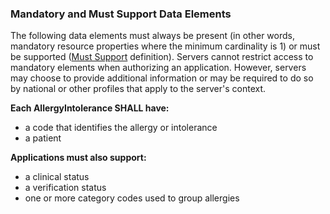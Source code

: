 
### Mandatory and Must Support Data Elements


<!-- Boilerplate -->
The following data elements must always be present (in other words, mandatory resource properties where the minimum cardinality is 1) or must be supported ([Must Support](conformance.html#must-support) definition). Servers cannot restrict access to mandatory elements when authorizing an application. However, servers may choose to provide additional information or may be required to do so by national or other profiles that apply to the server's context.


**Each AllergyIntolerance SHALL have:**
* a code that identifies the allergy or intolerance
* a patient
  
**Applications must also support:**
* a clinical status
* a verification status
* one or more category codes used to group allergies


<!-- (only if present) -->
<!-- ### Profile Specific Implementation Rules and Guidance -->

<!-- include content or add inline -->

<!--{%raw%}{% include patient-access-rules.md %}{%endraw%}-->

<!-- (and only if present) -->
<!-- ### Example Usage Scenarios -->

<!-- include content or add inline -->

